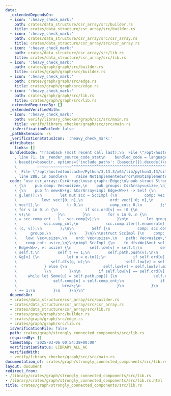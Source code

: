 ```yaml
---
data:
  _extendedDependsOn:
  - icon: ':heavy_check_mark:'
    path: crates/data_structure/csr_array/src/builder.rs
    title: crates/data_structure/csr_array/src/builder.rs
  - icon: ':heavy_check_mark:'
    path: crates/data_structure/csr_array/src/csr_array.rs
    title: crates/data_structure/csr_array/src/csr_array.rs
  - icon: ':heavy_check_mark:'
    path: crates/data_structure/csr_array/src/lib.rs
    title: crates/data_structure/csr_array/src/lib.rs
  - icon: ':heavy_check_mark:'
    path: crates/graph/graph/src/builder.rs
    title: crates/graph/graph/src/builder.rs
  - icon: ':heavy_check_mark:'
    path: crates/graph/graph/src/edge.rs
    title: crates/graph/graph/src/edge.rs
  - icon: ':heavy_check_mark:'
    path: crates/graph/graph/src/lib.rs
    title: crates/graph/graph/src/lib.rs
  _extendedRequiredBy: []
  _extendedVerifiedWith:
  - icon: ':heavy_check_mark:'
    path: verify/library_checker/graph/scc/src/main.rs
    title: verify/library_checker/graph/scc/src/main.rs
  _isVerificationFailed: false
  _pathExtension: rs
  _verificationStatusIcon: ':heavy_check_mark:'
  attributes:
    links: []
  bundledCode: "Traceback (most recent call last):\n  File \"/opt/hostedtoolcache/Python/3.13.3/x64/lib/python3.13/site-packages/onlinejudge_verify/documentation/build.py\"\
    , line 71, in _render_source_code_stat\n    bundled_code = language.bundle(stat.path,\
    \ basedir=basedir, options={'include_paths': [basedir]}).decode()\n          \
    \         ~~~~~~~~~~~~~~~^^^^^^^^^^^^^^^^^^^^^^^^^^^^^^^^^^^^^^^^^^^^^^^^^^^^^^^^^^^^^^^^^^\n\
    \  File \"/opt/hostedtoolcache/Python/3.13.3/x64/lib/python3.13/site-packages/onlinejudge_verify/languages/rust.py\"\
    , line 288, in bundle\n    raise NotImplementedError\nNotImplementedError\n"
  code: "use csr_array::CsrArray;\nuse graph::Edge;\n\npub struct StronglyConnectedComponents\
    \ {\n    pub comp: Vec<usize>,\n    pub groups: CsrArray<usize>,\n}\n\nimpl StronglyConnectedComponents\
    \ {\n    pub fn new<W>(g: &CsrArray<impl Edge<W>>) -> Self {\n        let n =\
    \ g.len();\n        let mut scc = SccImpl {\n            comp: vec![0; n],\n \
    \           low: vec![0; n],\n            ord: vec![!0; n],\n            path:\
    \ vec![],\n            t: 0,\n            comp_cnt: 0,\n        };\n\n       \
    \ for v in 0..n {\n            if scc.ord[v] == !0 {\n                scc.dfs(g,\
    \ v);\n            }\n        }\n        for v in 0..n {\n            scc.comp[v]\
    \ = scc.comp_cnt - 1 - scc.comp[v];\n        }\n\n        let groups = CsrArray::new(\n\
    \            scc.comp_cnt,\n            scc.comp.iter().enumerate().map(|(v, &c)|\
    \ (c, v)),\n        );\n\n        Self {\n            comp: scc.comp,\n      \
    \      groups,\n        }\n    }\n}\n\nstruct SccImpl {\n    comp: Vec<usize>,\n\
    \    low: Vec<usize>,\n    ord: Vec<usize>,\n    path: Vec<usize>,\n    t: usize,\n\
    \    comp_cnt: usize,\n}\n\nimpl SccImpl {\n    fn dfs<W>(&mut self, g: &CsrArray<impl\
    \ Edge<W>>, v: usize) {\n        self.low[v] = self.t;\n        self.ord[v] =\
    \ self.t;\n        self.t += 1;\n        self.path.push(v);\n\n        for e in\
    \ &g[v] {\n            let u = e.to();\n            if self.ord[u] == !0 {\n \
    \               self.dfs(g, u);\n                self.low[v] = self.low[v].min(self.low[u]);\n\
    \            } else {\n                self.low[v] = self.low[v].min(self.ord[u]);\n\
    \            }\n        }\n\n        if self.low[v] == self.ord[v] {\n       \
    \     while let Some(u) = self.path.pop() {\n                self.ord[u] = !1;\n\
    \                self.comp[u] = self.comp_cnt;\n                if u == v {\n\
    \                    break;\n                }\n            }\n            self.comp_cnt\
    \ += 1;\n        }\n    }\n}\n"
  dependsOn:
  - crates/data_structure/csr_array/src/builder.rs
  - crates/data_structure/csr_array/src/csr_array.rs
  - crates/data_structure/csr_array/src/lib.rs
  - crates/graph/graph/src/builder.rs
  - crates/graph/graph/src/edge.rs
  - crates/graph/graph/src/lib.rs
  isVerificationFile: false
  path: crates/graph/strongly_connected_components/src/lib.rs
  requiredBy: []
  timestamp: '2025-03-06 00:54:38+00:00'
  verificationStatus: LIBRARY_ALL_AC
  verifiedWith:
  - verify/library_checker/graph/scc/src/main.rs
documentation_of: crates/graph/strongly_connected_components/src/lib.rs
layout: document
redirect_from:
- /library/crates/graph/strongly_connected_components/src/lib.rs
- /library/crates/graph/strongly_connected_components/src/lib.rs.html
title: crates/graph/strongly_connected_components/src/lib.rs
---
```

